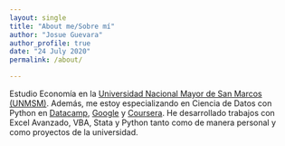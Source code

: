 ```yaml
---
layout: single
title: "About me/Sobre mí"
author: "Josue Guevara"
author_profile: true
date: "24 July 2020"
permalink: /about/

---
```


Estudio Economía en la [Universidad Nacional Mayor de San Marcos (UNMSM)](https://es.wikipedia.org/wiki/Universidad_Nacional_Mayor_de_San_Marcos). Además, me estoy especializando en Ciencia de Datos con Python en [Datacamp](https://www.datacamp.com/), [Google](https://learndigital.withgoogle.com) y [Coursera](https://www.coursera.org/). He desarrollado trabajos con Excel Avanzado, VBA, Stata y Python tanto como de manera personal y como proyectos de la universidad.
